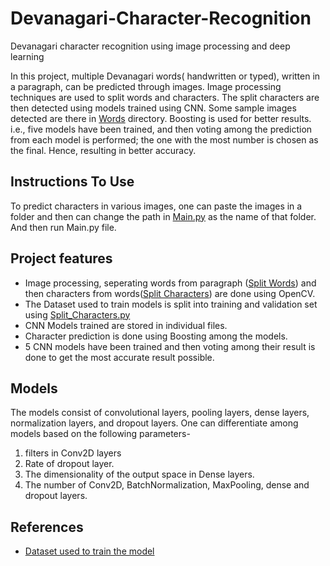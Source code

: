 # Devanagari-Character-Recognition
Devanagari character recognition using image processing and deep learning

In this project, multiple Devanagari words( handwritten or typed), written in a paragraph, can be predicted through images. Image processing techniques are used to split words and characters. The split characters are then detected using models trained using CNN. Some sample images detected are there in [Words](https://github.com/milind-prajapat/Devanagari-Character-Recognition/tree/main/Words) directory. 
Boosting is used for better results. i.e., five models have been trained, and then voting among the prediction from each model is performed; the one with the most number is chosen as the final. Hence, resulting in better accuracy.

## Instructions To Use
To predict characters in various images, one can paste the images in a folder and then can change the path in [Main.py](https://github.com/milind-prajapat/Devanagari-Character-Recognition/blob/main/Main.py) as the name of that folder.
And then run Main.py file.

## Project features
* Image processing, seperating words from paragraph ([Split Words](https://github.com/milind-prajapat/Devanagari-Character-Recognition/blob/main/Split_Words.py)) and then characters from words([Split Characters](https://github.com/milind-prajapat/Devanagari-Character-Recognition/blob/main/Split_Characters.py)) are done using OpenCV. 
* The Dataset used to train models is split into training and validation set using [Split_Characters.py](https://github.com/milind-prajapat/Devanagari-Character-Recognition/blob/main/Split_Dataset.py)
* CNN Models trained are stored in individual files.
* Character prediction is done using Boosting among the models. 
* 5 CNN models have been trained and then voting among their result is done to get the most accurate result possible.

## Models
The models consist of convolutional layers, pooling layers, dense layers, normalization layers, and dropout layers. 
One can differentiate among models based on the following parameters-
1. filters in Conv2D layers
2. Rate of dropout layer.
3. The dimensionality of the output space in Dense layers.
4. The number of Conv2D, BatchNormalization, MaxPooling, dense and dropout layers.
 

## References
* [Dataset used to train the model](https://drive.google.com/file/d/1ne6XP-Js_JK3PnatCQSJW_hCWQ4JLWkB/view)
